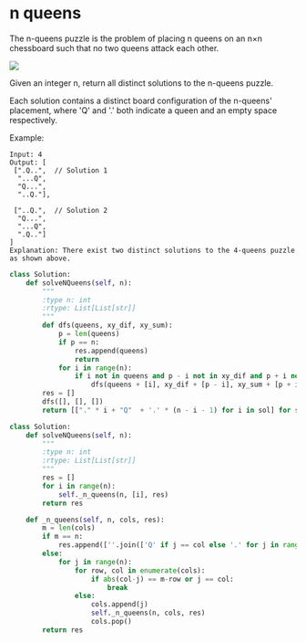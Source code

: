 # n queens

The n-queens puzzle is the problem of placing n queens on an n×n chessboard such that no two queens attack each other.

![](https://leetcode.com/static/images/problemset/8-queens.png)

Given an integer n, return all distinct solutions to the n-queens puzzle.

Each solution contains a distinct board configuration of the n-queens' placement, where 'Q' and '.' both indicate a queen and an empty space respectively.

Example:
```
Input: 4
Output: [
 [".Q..",  // Solution 1
  "...Q",
  "Q...",
  "..Q."],

 ["..Q.",  // Solution 2
  "Q...",
  "...Q",
  ".Q.."]
]
Explanation: There exist two distinct solutions to the 4-queens puzzle as shown above.
```

```python
class Solution:
    def solveNQueens(self, n):
        """
        :type n: int
        :rtype: List[List[str]]
        """
        def dfs(queens, xy_dif, xy_sum):
            p = len(queens)
            if p == n:
                res.append(queens)
                return
            for i in range(n):
                if i not in queens and p - i not in xy_dif and p + i not in xy_sum:
                    dfs(queens + [i], xy_dif + [p - i], xy_sum + [p + i])
        res = []                    
        dfs([], [], [])
        return [["." * i + "Q"  + '.' * (n - i - 1) for i in sol] for sol in res]
```

```python
class Solution:
    def solveNQueens(self, n):
        """
        :type n: int
        :rtype: List[List[str]]
        """
        res = []
        for i in range(n):
            self._n_queens(n, [i], res)
        return res

    def _n_queens(self, n, cols, res):
        m = len(cols)
        if m == n:
            res.append([''.join(['Q' if j == col else '.' for j in range(n)]) for col in cols ])
        else:
            for j in range(n):
                for row, col in enumerate(cols):
                    if abs(col-j) == m-row or j == col:
                        break
                else:
                    cols.append(j)
                    self._n_queens(n, cols, res)
                    cols.pop()
        return res
        
```
